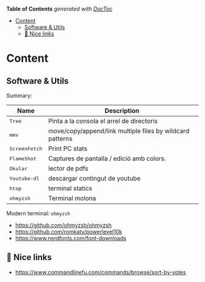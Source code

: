 <!-- START doctoc generated TOC please keep comment here to allow auto update -->
<!-- DON'T EDIT THIS SECTION, INSTEAD RE-RUN doctoc TO UPDATE -->
**Table of Contents**  *generated with [DocToc](https://github.com/thlorenz/doctoc)*

- [Content](#content)
  - [Software & Utils](#software--utils)
  - [:open_file_folder: Nice links](#open_file_folder-nice-links)

<!-- END doctoc generated TOC please keep comment here to allow auto update -->

# Content

## Software & Utils

Summary:

| Name | Description |
| ---------| ----------- |
| <kbd>Tree</kbd> | Pinta a la consola el arrel de directoris |
| <kbd>mmv</kbd> | move/copy/append/link multiple files by wildcard patterns |
| <kbd>ScreenFetch</kbd> | Print PC stats |
| <kbd>FlameShot</kbd> | Captures de pantalla / edició amb colors. |
| <kbd>Okular</kbd> | lector de pdfs |
| <kbd>Youtube-dl</kbd> | descargar contingut de youtube |
| <kbd>htop</kbd> | terminal statics |
| <kbd>ohmyzsh</kbd> | Terminal molona |

Modern terminal: `ohmyzsh`

- <https://github.com/ohmyzsh/ohmyzsh>
- <https://github.com/romkatv/powerlevel10k>
- <https://www.nerdfonts.com/font-downloads>

## :open_file_folder: Nice links

- <https://www.commandlinefu.com/commands/browse/sort-by-votes>
